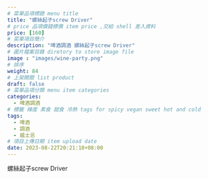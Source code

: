 ```yaml
---
# 菜單品項標題 menu title 
title: "螺絲起子screw Driver"
# price 品項價錢標價 item price ,交給 shell 差入資料
price: [160] 
# 菜單項目簡介 
description: "啤酒調酒 螺絲起子screw Driver"
# 圖片檔案目錄 diretory to store image file
image : "images/wine-party.png"
# 排序
weight: 84 
# 上架開關 list product 
draft: false
# 菜單品項分類 menu item categories 
categories:
  - 啤酒調酒 
# 標籤 辣度 素食 甜食 冷熱 tags for spicy vegan sweet hot and cold 
tags:
  - 啤酒
  - 調酒 
  - 威士忌
# 項目上傳日期 item upload date 
date: 2023-08-22T20:21:18+08:00
---
```


 螺絲起子screw Driver
